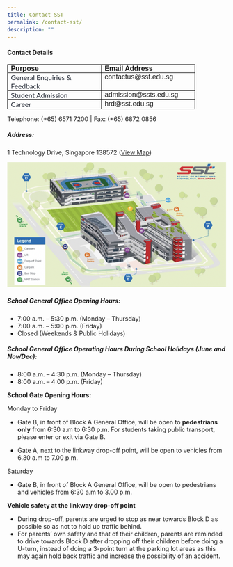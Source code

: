 ```yaml
---
title: Contact SST
permalink: /contact-sst/
description: ""
---
```

#### Contact Details
<table class="MsoTableGrid" border="1" cellspacing="0" cellpadding="0" style="font-family: Times; letter-spacing: normal; orphans: 2; text-transform: none; widows: 2; word-spacing: 0px; -webkit-text-stroke-width: 0px; text-decoration-thickness: initial; text-decoration-style: initial; text-decoration-color: initial; border-collapse: collapse; border: none;"><tbody><tr><td width="200" valign="top" style="width: 150.25pt; border: 1pt solid windowtext; padding: 0cm 5.4pt;"><p class="MsoNormal" style="margin: 0cm; font-size: 12pt; font-family: Calibri, sans-serif;"><b>Purpose</b></p></td><td width="200" valign="top" style="width: 150.25pt; border-top: 1pt solid windowtext; border-right: 1pt solid windowtext; border-bottom: 1pt solid windowtext; border-image: initial; border-left: none; padding: 0cm 5.4pt;"><p class="MsoNormal" style="margin: 0cm; font-size: 12pt; font-family: Calibri, sans-serif;"><b>Email Address</b></p></td></tr><tr><td width="200" valign="top" style="width: 150.25pt; border-right: 1pt solid windowtext; border-bottom: 1pt solid windowtext; border-left: 1pt solid windowtext; border-image: initial; border-top: none; padding: 0cm 5.4pt;"><p class="MsoNormal" style="margin: 0cm; font-size: 12pt; font-family: Calibri, sans-serif;"><span style="font-family: Lato, sans-serif; color: rgb(26, 32, 44); background: white;">General Enquiries &amp; Feedback</span></p></td><td width="200" valign="top" style="width: 150.25pt; border-top: none; border-left: none; border-bottom: 1pt solid windowtext; border-right: 1pt solid windowtext; padding: 0cm 5.4pt;"><p class="MsoNormal" style="margin: 0cm; font-size: 12pt; font-family: Calibri, sans-serif;">contactus@sst.edu.sg</p></td></tr><tr><td width="200" valign="top" style="width: 150.25pt; border-right: 1pt solid windowtext; border-bottom: 1pt solid windowtext; border-left: 1pt solid windowtext; border-image: initial; border-top: none; padding: 0cm 5.4pt;"><p class="MsoNormal" style="margin: 0cm; font-size: 12pt; font-family: Calibri, sans-serif;"><span style="font-family: Lato, sans-serif; color: rgb(26, 32, 44); background: white;">Student Admission</span></p></td><td width="200" valign="top" style="width: 150.25pt; border-top: none; border-left: none; border-bottom: 1pt solid windowtext; border-right: 1pt solid windowtext; padding: 0cm 5.4pt;"><p class="MsoNormal" style="margin: 0cm; font-size: 12pt; font-family: Calibri, sans-serif;">admission@ssts.edu.sg</p></td></tr><tr><td width="200" valign="top" style="width: 150.25pt; border-right: 1pt solid windowtext; border-bottom: 1pt solid windowtext; border-left: 1pt solid windowtext; border-image: initial; border-top: none; padding: 0cm 5.4pt;"><p class="MsoNormal" style="margin: 0cm; font-size: 12pt; font-family: Calibri, sans-serif;"><span style="font-family: Lato, sans-serif; color: rgb(26, 32, 44); background: white;">Career</span></p></td><td width="200" valign="top" style="width: 150.25pt; border-top: none; border-left: none; border-bottom: 1pt solid windowtext; border-right: 1pt solid windowtext; padding: 0cm 5.4pt;"><p class="MsoNormal" style="margin: 0cm; font-size: 12pt; font-family: Calibri, sans-serif;">hrd@sst.edu.sg</p></td></tr></tbody></table>
Telephone: (+65) 6571 7200 |       Fax: (+65) 6872 0856

##### Address:
1 Technology Drive, Singapore 138572 ([View Map](https://goo.gl/maps/W6TH3bcHUhWw7FV5A))

![](/images/school%20map.png)

##### School General Office Opening Hours:
* 7:00 a.m. – 5:30 p.m. (Monday – Thursday)  
* 7:00 a.m. – 5:00 p.m. (Friday)  
* Closed (Weekends &amp; Public Holidays)

##### School General Office Operating Hours During School Holidays (June and Nov/Dec):
* 8:00 a.m. – 4:30 p.m. (Monday – Thursday)  
* 8:00 a.m. – 4:00 p.m. (Friday)

**School Gate Opening Hours:**

Monday to Friday
*   Gate B, in front of Block A General Office, will be open to&nbsp;**pedestrians only**&nbsp;from 6:30 a.m to 6:30 p.m. For students taking public transport, please enter or exit via Gate B.

*   Gate A, next to the linkway drop-off point, will be open to vehicles from 6.30 a.m to 7.00 p.m.

Saturday

*   Gate B, in front of Block A General Office, will be open to pedestrians and vehicles from 6:30 a.m to 3.00 p.m.

**Vehicle safety at the linkway drop-off point**

*   During drop-off, parents are urged to stop as near towards Block D as possible so as not to hold up traffic behind.
*   For parents’ own safety and that of their children, parents are reminded to drive towards Block D after dropping off their children before doing a U-turn, instead of doing a 3-point turn at the parking lot areas as this may again hold back traffic and increase the possibility of an accident.